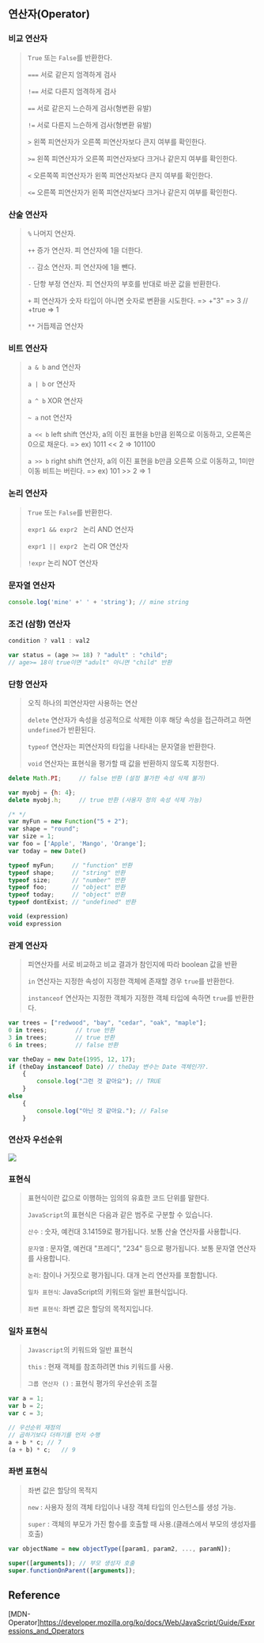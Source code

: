 ## 연산자(Operator)

### 비교 연산자
> `True` 또는 `False`를 반환한다.
>
> `===` 서로 같은지 엄격하게 검사
>
> `!==` 서로 다른지 엄격하게 검사
>
> `==` 서로 같은지 느슨하게 검사(형변환 유발)
>
> `!=` 서로 다른지 느슨하게 검사(형변환 유발)
> 
> `>` 왼쪽 피연산자가 오른쪽 피연산자보다 큰지 여부를 확인한다.
>
> `>=` 왼쪽 피연산자가 오른쪽 피연산자보다 크거나 같은지 여부를 확인한다.
>
> `<` 오른쪽쪽 피연산자가 왼쪽 피연산자보다 큰지 여부를 확인한다.
>
> `<=` 오른쪽 피연산자가 왼쪽 피연산자보다 크거나 같은지 여부를 확인한다.

### 산술 연산자
> `%` 나머지 연산자. 
>
> `++` 증가 연산자. 피 연산자에 1을 더한다.
>
> `--` 감소 연산자. 피 연산자에 1을 뺀다.
>
> `-` 단항 부정 연산자. 피 연산자의 부호를 반대로 바꾼 값을 반환한다.
>
> `+` 피 연산자가 숫자 타입이 아니면 숫자로 변환을 시도한다. => +"3" => 3 // +true => 1
>
> `**` 거듭제곱 연산자

### 비트 연산자
> `a & b` and 연산자
>
> `a | b` or 연산자
>
> `a ^ b` XOR 연산자
>
> `~ a` not 연산자
>
> `a << b` left shift 연산자, a의 이진 표현을 b만큼 왼쪽으로 이동하고, 오른쪽은 0으로 채운다.
=> ex) 1011 << 2 => 101100
>
> `a >> b` right shift 연산자, a의 이진 표현을 b만큼 오른쪽 으로 이동하고, 1미만 이동 비트는 버린다.
=> ex) 101 >> 2 => 1

### 논리 연산자
> `True` 또는 `False`를 반환한다.
>
> `expr1 && expr2 ` 논리 AND 연산자
>
> `expr1 || expr2 ` 논리 OR 연산자
>
> `!expr` 논리 NOT 연산자

### 문자열 연산자
```js
console.log('mine' +' ' + 'string'); // mine string
```

### 조건 (삼항) 연산자
```js
condition ? val1 : val2

var status = (age >= 18) ? "adult" : "child";
// age>= 18이 true이면 "adult" 아니면 "child" 반환
```

### 단항 연산자
> 오직 하나의 피연산자만 사용하는 연산
> 
> `delete` 연산자가 속성을 성공적으로 삭제한 이후 해당 속성을 접근하려고 하면 `undefined`가 반환된다.
>
> `typeof` 연산자는 피연산자의 타입을 나타내는 문자열을 반환한다.
>
> `void` 연산자는 표현식을 평가할 때 값을 반환하지 않도록 지정한다.

```js
delete Math.PI;     // false 반환 (설정 불가한 속성 삭제 불가)

var myobj = {h: 4};
delete myobj.h;     // true 반환 (사용자 정의 속성 삭제 가능)

/* */
var myFun = new Function("5 + 2");
var shape = "round";
var size = 1;
var foo = ['Apple', 'Mango', 'Orange'];
var today = new Date()

typeof myFun;     // "function" 반환
typeof shape;     // "string" 반환
typeof size;      // "number" 반환
typeof foo;       // "object" 반환
typeof today;     // "object" 반환
typeof dontExist; // "undefined" 반환

void (expression)
void expression
```

### 관계 연산자
> 피연산자를 서로 비교하고 비교 결과가 참인지에 따라 boolean 값을 반환
>
> `in` 연산자는 지정한 속성이 지정한 객체에 존재할 경우 `true`를 반환한다.
>
> `instanceof` 연산자는 지정한 객체가 지정한 객체 타입에 속하면 `true`를 반환한다.

```js
var trees = ["redwood", "bay", "cedar", "oak", "maple"];
0 in trees;        // true 반환
3 in trees;        // true 반환
6 in trees;        // false 반환

var theDay = new Date(1995, 12, 17);
if (theDay instanceof Date) // theDay 변수는 Date 객체인가?.
    { 
        console.log("그런 것 같아요"); // TRUE
    }
else
    {
        console.log("아닌 것 같아요."); // False
    }
```
### 연산자 우선순위
![](img/2022-03-24-20-05-06.png)

### 표현식
> 표현식이란 값으로 이행하는 임의의 유효한 코드 단위를 말한다.
>
> `JavaScript`의 표현식은 다음과 같은 범주로 구분할 수 있습니다.
>
> `산수` : 숫자, 예컨대 3.14159로 평가됩니다. 보통 산술 연산자를 사용합니다.
> 
> `문자열` : 문자열, 예컨대 "프레디", "234" 등으로  평가됩니다. 보통 문자열 연산자를 사용합니다.
>
> `논리`: 참이나 거짓으로 평가됩니다. 대개 논리 연산자를 포함합니다.
>
>`일차 표현식`: JavaScript의 키워드와 일반 표현식입니다.
>
>`좌변 표현식`: 좌변 값은 할당의 목적지입니다.

### 일차 표현식
> `Javascript`의 키워드와 일반 표현식
>
> `this` : 현재 객체를 참조하려면 this 키워드를 사용.
> 
> `그룹 연산자 ()` : 표현식 평가의 우선순위 조절
```js
var a = 1;
var b = 2;
var c = 3;

// 우선순위 재정의
// 곱하기보다 더하기를 먼저 수행
a + b * c; // 7
(a + b) * c;   // 9
```

### 좌변 표현식
> 좌변 값은 할당의 목적지
>
> `new` : 사용자 정의 객체 타입이나 내장 객체 타입의 인스턴스를 생성 가능.
> 
> `super` : 객체의 부모가 가진 함수를 호출할 때 사용.(클래스에서 부모의 생성자를 호출)
```js
var objectName = new objectType([param1, param2, ..., paramN]);

super([arguments]); // 부모 생성자 호출
super.functionOnParent([arguments]);
```

## Reference
[MDN-Operator]https://developer.mozilla.org/ko/docs/Web/JavaScript/Guide/Expressions_and_Operators